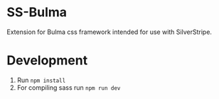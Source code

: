 # SS-Bulma
Extension for Bulma css framework intended for use with SilverStripe.

# Development
1. Run `npm install`
2. For compiling sass run `npm run dev`
